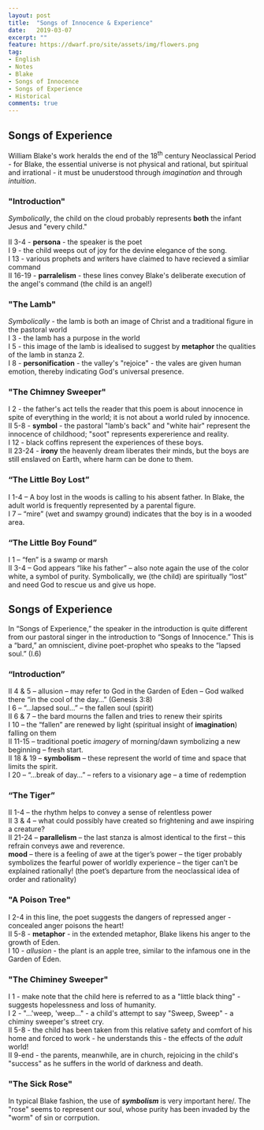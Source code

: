 ```yaml
---
layout: post
title:  "Songs of Innocence & Experience"
date:   2019-03-07
excerpt: ""
feature: https://dwarf.pro/site/assets/img/flowers.png
tag:
- English
- Notes
- Blake
- Songs of Innocence
- Songs of Experience
- Historical
comments: true
---
```

## Songs of Experience
William Blake's work heralds the end of the 18<sup>th</sup> century Neoclassical Period - for Blake, the essential universe is not physical and rational, but spiritual and irrational - it must be unuderstood through *imagination* and through *intuition*.

### "Introduction"

*Symbolically*, the child on the cloud probably represents **both** the infant Jesus and "every child."

II 3-4 - **persona** - the speaker is the poet  
I 9 - the child weeps out of joy for the devine elegance of the song.  
I 13 - various prophets and writers have claimed to have recieved a simliar command  
II 16-19 - **parralelism** - these lines convey Blake's deliberate execution of the angel's command (the child is an angel!)  


### "The Lamb"

*Symbolically* - the lamb is both an image of Christ and a traditional figure in the pastoral world  
I 3 - the lamb has a purpose in the world  
I 5 - this image of the lamb is idealised to suggest by **metaphor** the qualities of the lamb in stanza 2.  
I 8 - **personification** - the valley's "rejoice" - the vales are given human emotion, thereby indicating God's universal presence.  

### "The Chimney Sweeper"

I 2 - the father's act tells the reader that this poem is about innocence in spite of everything in the world; it is not about a world ruled by innocence.  
II 5-8 - **symbol** - the pastoral "lamb's back" and "white hair" represent the innocence of childhood; "soot" represents expererience and reality.  
I 12 - black coffins represent the experiences of these boys.  
II 23-24 - **irony** the heavenly dream liberates their minds, but the boys are still enslaved on Earth, where harm can be done to them.


### “The Little Boy Lost”

I 1-4 – A boy lost in the woods is calling to his absent father. In Blake, the adult world is frequently represented by a parental figure.  
I 7 – “mire” (wet and swampy ground) indicates that the boy is in a wooded area.


### “The Little Boy Found”

I 1 – “fen” is a swamp or marsh  
II 3-4 – God appears “like his father” – also note again the use of the color white, a symbol of purity. Symbolically, we (the child) are spiritually “lost” and need God to rescue us and give us hope.

## Songs of Experience

In “Songs of Experience,” the speaker in the introduction is quite different from our pastoral singer in the introduction to “Songs of Innocence.” This is a “bard,” an omniscient, divine poet-prophet who speaks to the “lapsed soul.” (I.6)

### “Introduction”

II 4 & 5 – allusion – may refer to God in the Garden of Eden – God walked there “in the cool of the day…” (Genesis 3:8)  
I 6 – “…lapsed soul…” – the fallen soul (spirit)  
II 6 & 7 – the bard mourns the fallen and tries to renew their spirits  
I 10 – the “fallen” are renewed by light (spiritual insight of **imagination**) falling on them  
II 11-15 – traditional poetic *imagery* of morning/dawn symbolizing a new beginning – fresh start.  
II 18 & 19 – **symbolism** – these represent the world of time and space that limits the spirit.  
I 20 – “…break of day…” – refers to a visionary age – a time of redemption


### “The Tiger” 

II 1-4 – the rhythm helps to convey a sense of relentless power  
II 3 & 4 – what could possibly have created so frightening and awe inspiring a creature?  
II 21-24 – **parallelism** – the last stanza is almost identical to the first – this refrain conveys awe and reverence.  
**mood** – there is a feeling of awe at the tiger’s power – the tiger probably symbolizes the fearful power of worldly experience – the tiger can’t be explained rationally! (the poet’s departure from the neoclassical idea of order and rationality)


### "A Poison Tree"

I 2-4 in this line, the poet suggests the dangers of repressed anger - concealed anger poisons the heart!  
II 5-8 - **metaphor** - in the extended metaphor, Blake likens his anger to the growth of Eden.  
I 10 - *allusion* - the plant is an apple tree, similar to the infamous one in the Garden of Eden.  


### "The Chiminey Sweeper"

I 1 - make note that the child here is referred to as a "little black thing" - suggests hopelessness and loss of humanity.  
I 2 - "...'weep, 'weep..." - a child's attempt to say "Sweep, Sweep" - a chiminy sweeper's street cry.  
II 5-8 - the child has been taken from this relative safety and comfort of his home and forced to work - he understands this - the effects of the *adult* world!  
II 9-end - the parents, meanwhile, are in church, rejoicing in the child's "success" as he suffers in the world of darkness and death.  


### "The Sick Rose"

In typical Blake fashion, the use of ***symbolism*** is very important here/. The "rose" seems to represent our soul, whose purity has been invaded by the "worm" of sin or corrpution.